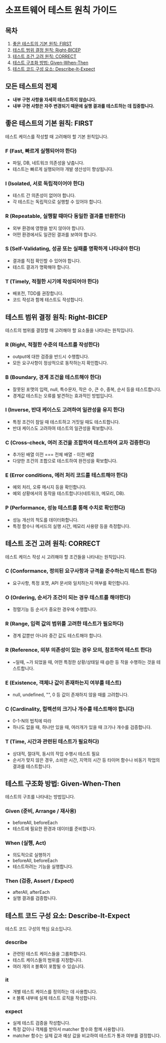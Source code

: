 # 소프트웨어 테스트 원칙 가이드

## 목차

1. [좋은 테스트의 기본 원칙: FIRST](#좋은-테스트의-기본-원칙-first)
2. [테스트 범위 결정 원칙: Right-BICEP](#테스트-범위-결정-원칙-right-bicep)
3. [테스트 조건 고려 원칙: CORRECT](#테스트-조건-고려-원칙-correct)
4. [테스트 구조화 방법: Given-When-Then](#테스트-구조화-방법-given-when-then)
5. [테스트 코드 구성 요소: Describe-It-Expect](#테스트-코드-구성-요소-describe-it-expect)

## 모든 테스트의 전제

- **내부 구현 사항을 자세히 테스트하지 않습니다.**
- **내부 구현 사항은 자주 변경되기 때문에 실행 결과를 테스트하는 데 집중합니다.**

## 좋은 테스트의 기본 원칙: FIRST

테스트 케이스를 작성할 때 고려해야 할 기본 원칙입니다.

### F (Fast, 빠르게 실행되어야 한다)

- 파일, DB, 네트워크 의존성을 낮춥니다.
- 테스트는 빠르게 실행되어야 개발 생산성이 향상됩니다.

### I (Isolated, 서로 독립적이어야 한다)

- 테스트 간 의존성이 없어야 합니다.
- 각 테스트는 독립적으로 실행할 수 있어야 합니다.

### R (Repeatable, 실행할 때마다 동일한 결과를 반환한다)

- 외부 환경에 영향을 받지 않아야 합니다.
- 어떤 환경에서도 일관된 결과를 보여야 합니다.

### S (Self-Validating, 성공 또는 실패를 명확하게 나타내야 한다)

- 결과를 직접 확인할 수 있어야 합니다.
- 테스트 결과가 명확해야 합니다.

### T (Timely, 적절한 시기에 작성되어야 한다)

- 배포전, TDD를 권장합니다.
- 코드 작성과 함께 테스트도 작성합니다.

## 테스트 범위 결정 원칙: Right-BICEP

테스트의 범위를 결정할 때 고려해야 할 요소들을 나타내는 원칙입니다.

### R (Right, 적절한 수준의 테스트를 작성한다)

- output에 대한 검증을 반드시 수행합니다.
- 모든 요구사항이 정상적으로 동작하는지 확인합니다.

### B (Boundary, 경계 조건을 테스트해야 한다)

- 잘못된 포맷의 입력, null, 특수문자, 작은 수, 큰 수, 중복, 순서 등을 테스트합니다.
- 경계값 테스트는 오류를 발견하는 효과적인 방법입니다.

### I (Inverse, 반대 케이스도 고려하여 일관성을 유지 한다)

- 특정 조건이 참일 때 테스트하고 거짓일 때도 테스트합니다.
- 반대 케이스도 고려하여 테스트의 일관성을 확보합니다.

### C (Cross-check, 여러 조건을 조합하여 테스트하여 교차 검증한다)

- 추가된 배열 이전 === 전체 배열 - 이전 배열
- 다양한 조건의 조합으로 테스트하여 완전성을 확보합니다.

### E (Error conditions, 에러 처리 코드를 테스트해야 한다)

- 예외 처리, 오류 메시지 등을 확인합니다.
- 예외 상황에서의 동작을 테스트합니다(네트워크, 메모리, DB).

### P (Performance, 성능 테스트를 통해 수치로 확인한다)

- 성능 개선의 척도를 데이터화합니다.
- 특정 함수나 메서드의 실행 시간, 메모리 사용량 등을 측정합니다.

## 테스트 조건 고려 원칙: CORRECT

테스트 케이스 작성 시 고려해야 할 조건들을 나타내는 원칙입니다.

### C (Conformance, 정의된 요구사항과 규격을 준수하는지 테스트 한다)

- 요구사항, 특정 포맷, API 문서와 일치하는지 여부를 확인합니다.

### O (Ordering, 순서가 조건이 되는 경우 테스트를 해야한다)

- 정렬기능 등 순서가 중요한 경우에 수행합니다.

### R (Range, 입력 값의 범위를 고려한 테스트가 필요하다)

- 경계 값뿐만 아니라 중간 값도 테스트해야 합니다.

### R (Reference, 외부 의존성이 있는 경우 모의, 참조하여 테스트 한다)

- ~일때, ~가 되었을 때, 어떤 특정한 상황/상태일 때 @한 등 작을 수행하는 것을 테스트합니다.

### E (Existence, 객체나 값이 존재하는지 여부를 테스트)

- null, undefined, "", 0 등 값이 존재하지 않을 때를 고려합니다.

### C (Cardinality, 컬렉션의 크기나 개수를 테스트해야 합니다)

- 0-1-N의 법칙에 따라
- 하나도 없을 때, 하나만 있을 때, 여러개가 있을 때 크기나 개수를 검증합니다.

### T (Time, 시간과 관련된 테스트가 필요하다)

- 상대적, 절대적, 동시의 작업 수행시 테스트 필요
- 순서가 맞지 않은 경우, 소비한 시간, 지역의 시간 등 타이머 함수나 비동기 작업의 결과를 테스트합니다.

## 테스트 구조화 방법: Given-When-Then

테스트의 구조를 나타내는 방법입니다.

### Given (준비, Arrange / 재사용)

- beforeAll, beforeEach
- 테스트에 필요한 환경과 데이터를 준비합니다.

### When (실행, Act)

- 의도적으로 실행하기
- beforeAll, beforeEach
- 테스트하려는 기능을 실행합니다.

### Then (검증, Assert / Expect)

- afterAll, afterEach
- 실행 결과를 검증합니다.

## 테스트 코드 구성 요소: Describe-It-Expect

테스트 코드 구성의 핵심 요소입니다.

### describe

- 관련된 테스트 케이스들을 그룹화합니다.
- 테스트 케이스들의 범위를 지정합니다.
- 여러 개의 it 블록이 포함될 수 있습니다.

### it

- 개별 테스트 케이스를 정의하는 데 사용합니다.
- it 블록 내부에 실제 테스트 로직을 작성합니다.

### expect

- 실제 테스트 검증을 작성합니다.
- 특정 값이나 객체를 받아서 matcher 함수와 함께 사용합니다.
- matcher 함수는 실제 값과 예상 값을 비교하여 테스트가 통과 여부를 결정합니다.
